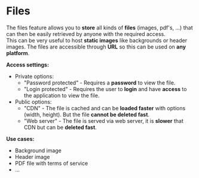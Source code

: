# Files

The files feature allows you to **store** all kinds of **files** (images, pdf's, ...) that can then be easily retrieved by anyone with the required access.  
This can be very useful to host **static images** like backgrounds or header images.
The files are accessible through **URL** so this can be used on **any platform**.

**Access settings:**

- Private options:
  - "Password protected" - Requires a **password** to view the file.
  - "Login protected" - Requires the user to **login** and have **access** to the application to view the file.
- Public options:
  - "CDN" - The file is cached and can be **loaded faster** with options (width, height). But the file **cannot be deleted fast**.
  - "Web server" - The file is served via web server, it is **slower** that CDN but can be **deleted fast**.

**Use cases:**

- Background image
- Header image
- PDF file with terms of service
- ...